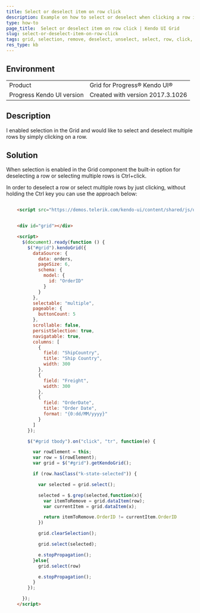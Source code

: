 ```yaml
---
title: Select or deselect item on row click
description: Example on how to select or deselect when clicking a row in Kendo Grid
type: how-to
page_title:  Select or deselect item on row click | Kendo UI Grid
slug: select-or-deselect-item-on-row-click
tags: grid, selection, remove, deselect, unselect, select, row, click, multiple, persist
res_type: kb
---
```


## Environment
<table>
 <tr>
  <td>Product</td>
  <td>Grid for Progress® Kendo UI®</td>
 </tr>
 <tr>
  <td>Progress Kendo UI version</td>
  <td>Created with version 2017.3.1026</td>
 </tr>
</table>

## Description

I enabled selection in the Grid and would like to select and deselect multiple rows by simply clicking on a row.

## Solution

When selection is enabled in the Grid component the built-in option for deselecting a row or selecting multiple rows is Ctrl+click. 

In order to deselect a row or select multiple rows by just clicking, without holding the Ctrl key you can use the approach below:


```html

    <script src="https://demos.telerik.com/kendo-ui/content/shared/js/orders.js"></script>


    <div id="grid"></div>

    <script>
      $(document).ready(function () {
        $("#grid").kendoGrid({
          dataSource: {
            data: orders,
            pageSize: 6,
            schema: {
              model: {
                id: "OrderID"
              }
            }
          },
          selectable: "multiple",
          pageable: {
            buttonCount: 5
          },
          scrollable: false,
          persistSelection: true,
          navigatable: true,
          columns: [
            {
              field: "ShipCountry",
              title: "Ship Country",
              width: 300
            },
            {
              field: "Freight",
              width: 300
            },
            {
              field: "OrderDate",
              title: "Order Date",
              format: "{0:dd/MM/yyyy}"
            }
          ]
        });

        $("#grid tbody").on("click", "tr", function(e) {

          var rowElement = this;
          var row = $(rowElement);
          var grid = $("#grid").getKendoGrid();

          if (row.hasClass("k-state-selected")) {

            var selected = grid.select();

            selected = $.grep(selected,function(x){
              var itemToRemove = grid.dataItem(row);
              var currentItem = grid.dataItem(x);

              return itemToRemove.OrderID != currentItem.OrderID
            })

            grid.clearSelection();

            grid.select(selected);

            e.stopPropagation();
          }else{
            grid.select(row)

            e.stopPropagation();
          }
        });

      });
    </script> 
```